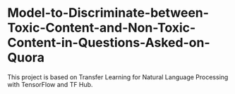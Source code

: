# Model-to-Discriminate-between-Toxic-Content-and-Non-Toxic-Content-in-Questions-Asked-on-Quora

This project is based on Transfer Learning for Natural Language Processing with TensorFlow and TF Hub.

